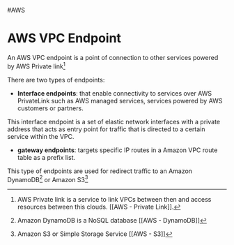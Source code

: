 #AWS 

# AWS VPC Endpoint

An AWS VPC endpoint is a point of connection to other services powered by AWS Private link[^1] 

There are two types of endpoints: 

* **Interface endpoints**: that enable connectivity to services over AWS PrivateLink such as AWS managed services, services powered by AWS customers or partners. 

This interface endpoint is a set of elastic network interfaces with a private address that acts as entry point for traffic that is directed to a certain service within the VPC. 


* **gateway endpoints**: targets specific IP routes in a Amazon VPC route table as a prefix list.

This type of endpoints are used for redirect traffic to an Amazon DynamoDB[^db] or Amazon S3[^2]



[^1]: AWS Private link is a service to link VPCs between then and access resources between this clouds. [[AWS - Private Link]]. 
[^db]: Amazon DynamoDB is a NoSQL database [[AWS - DynamoDB]]
[^2]: Amazon S3 or Simple Storage Service [[AWS - S3]]